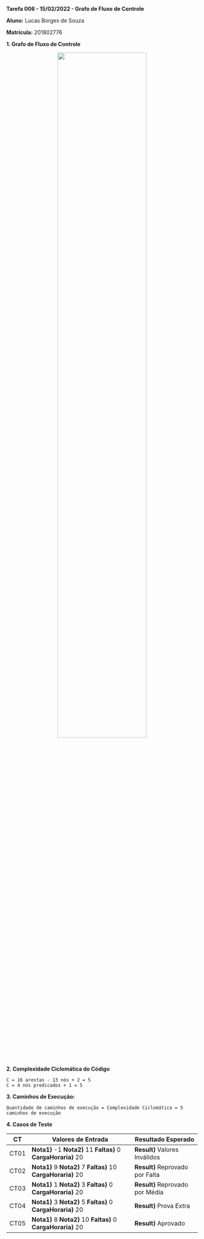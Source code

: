 **Tarefa 006 - 15/02/2022 - Grafo de Fluxo de Controle**

**Aluno:** Lucas Borges de Souza

**Matrícula:** 201802776

**1. Grafo de Fluxo de Controle**

<p align="center">
  <img src="https://i.imgur.com/fH1w18R.png" width="68%">
</p>

**2. Complexidade Ciclomática do Código**

    C = 16 arestas - 13 nós + 2 = 5
    C = 4 nós predicados + 1 = 5

**3. Caminhos de Execução:**

    Quantidade de caminhos de execução = Complexidade Ciclomática = 5 caminhos de execução

**4. Casos de Teste**

|CT|Valores de Entrada|Resultado Esperado|
|--|--|--|
|CT01|**Nota1)** -1 **Nota2)** 11 **Faltas)** 0 **CargaHoraria)** 20 |**Result)** Valores Inválidos|
|CT02|**Nota1)** 9 **Nota2)** 7 **Faltas)** 10 **CargaHoraria)** 20 |**Result)** Reprovado por Falta|
|CT03|**Nota1)** 1 **Nota2)** 3 **Faltas)** 0 **CargaHoraria)** 20 |**Result)** Reprovado por Média|
|CT04|**Nota1)** 3 **Nota2)** 5 **Faltas)** 0 **CargaHoraria)** 20 |**Result)** Prova Extra|
|CT05|**Nota1)** 8 **Nota2)** 10 **Faltas)** 0 **CargaHoraria)** 20 |**Result)** Aprovado|

